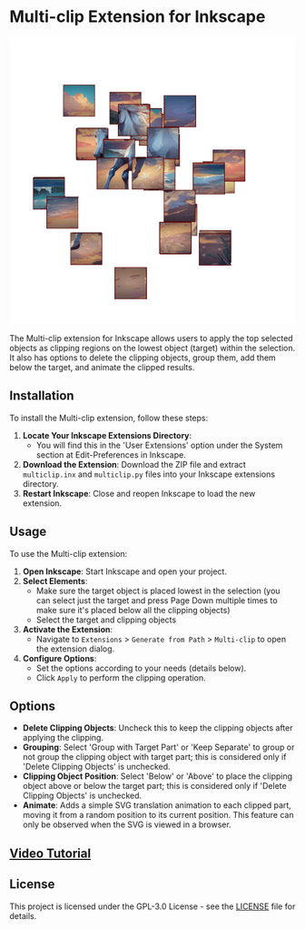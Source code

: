 # Multi-clip Extension for Inkscape

<p align="center">
  <img src="https://github.com/Shriinivas/etc/blob/master/inkscapemulticlip/horse.gif" alt="Demo"/>
</p>

The Multi-clip extension for Inkscape allows users to apply the top selected objects as clipping regions on the lowest object (target) within the selection. It also has options to delete the clipping objects, group them, add them below the target, and animate the clipped results.

## Installation

To install the Multi-clip extension, follow these steps:

1. **Locate Your Inkscape Extensions Directory**:
   - You will find this in the 'User Extensions' option under the System section at Edit-Preferences in Inkscape.
2. **Download the Extension**: Download the ZIP file and extract `multiclip.inx` and `multiclip.py` files into your Inkscape extensions directory.
3. **Restart Inkscape**: Close and reopen Inkscape to load the new extension.

## Usage

To use the Multi-clip extension:

1. **Open Inkscape**: Start Inkscape and open your project.
2. **Select Elements**:
   - Make sure the target object is placed lowest in the selection (you can select just the target and press Page Down multiple times to make sure it's placed below all the clipping objects)
   - Select the target and clipping objects
3. **Activate the Extension**:
   - Navigate to `Extensions` > `Generate from Path` > `Multi-clip` to open the extension dialog.
4. **Configure Options**:
   - Set the options according to your needs (details below).
   - Click `Apply` to perform the clipping operation.

## Options

- **Delete Clipping Objects**: Uncheck this to keep the clipping objects after applying the clipping.
- **Grouping**: Select 'Group with Target Part' or 'Keep Separate' to group or not group the clipping object with target part; this is considered only if 'Delete Clipping Objects' is unchecked.
- **Clipping Object Position**: Select 'Below' or 'Above' to place the clipping object above or below the target part; this is considered only if 'Delete Clipping Objects' is unchecked.
- **Animate**: Adds a simple SVG translation animation to each clipped part, moving it from a random position to its current position. This feature can only be observed when the SVG is viewed in a browser.

## [Video Tutorial](https://youtu.be/2XEb5q-T2xY)

## License

This project is licensed under the GPL-3.0 License - see the [LICENSE](LICENSE) file for details.
